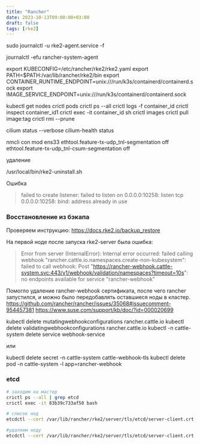 ```yaml
---
title: "Rancher"
date: 2023-10-13T09:00:00+03:00
draft: false
tags: [rke2]
---
```


sudo journalctl -u rke2-agent.service -f

journalctl -efu rancher-system-agent

export KUBECONFIG=/etc/rancher/rke2/rke2.yaml
export PATH=$PATH:/var/lib/rancher/rke2/bin
export CONTAINER_RUNTIME_ENDPOINT=unix:///run/k3s/containerd/containerd.sock
export IMAGE_SERVICE_ENDPOINT=unix:///run/k3s/containerd/containerd.sock

kubectl get nodes
crictl pods
crictl ps --all
crictl logs -f container_id
crictl inspect container_id1
crictl exec -it container_id sh
crictl images
crictl pull image:tag
crictl rmi --prune

cilium status --verbose
cilium-health status

nmcli con mod ens33 ethtool.feature-tx-udp_tnl-segmentation off ethtool.feature-tx-udp_tnl-csum-segmentation off

удаление

/usr/local/bin/rke2-uninstall.sh


Ошибка
> failed to create listener: failed to listen on 0.0.0.0:10258: listen tcp 0.0.0.0:10258: bind: address already in use


### Восстановление из бэкапа
Проверяем инструкцию: https://docs.rke2.io/backup_restore

На первой ноде после запуска rke2-server была ошибка:

> Error from server (InternalError): Internal error occurred: failed calling webhook "rancher.cattle.io.namespaces.create-non-kubesystem": failed to call webhook: Post "https://rancher-webhook.cattle-system.svc:443/v1/webhook/validation/namespaces?timeout=10s": no endpoints available for service "rancher-webhook"

Помогло удаление rancher-webhook сертификата, после чего rancher запустился, и можно было передобавлять оставшиеся ноды в кластер.
https://github.com/rancher/rancher/issues/35068#issuecomment-954457381
https://www.suse.com/support/kb/doc/?id=000020699

kubectl delete mutatingwebhookconfigurations rancher.cattle.io 
kubectl delete validatingwebhookconfigurations rancher.cattle.io
kubectl -n cattle-system delete service webhook-service

или

kubectl delete secret -n cattle-system cattle-webhook-tls
kubectl delete pod -n cattle-system -l app=rancher-webhook

### etcd
```sh
# заходим на мастер
crictl ps --all | grep etcd
crictl exec -it 83b39c733af50 bash

# список нод
etcdctl --cert /var/lib/rancher/rke2/server/tls/etcd/server-client.crt --key /var/lib/rancher/rke2/server/tls/etcd/server-client.key --endpoints https://127.0.0.1:2379 --cacert /var/lib/rancher/rke2/server/tls/etcd/server-ca.crt member list -w table

#удаляем ноду
etcdctl --cert /var/lib/rancher/rke2/server/tls/etcd/server-client.crt --key /var/lib/rancher/rke2/server/tls/etcd/server-client.key --endpoints https://127.0.0.1:2379 --cacert /var/lib/rancher/rke2/server/tls/etcd/server-ca.crt member remove <node-id from previous cmd>
```
